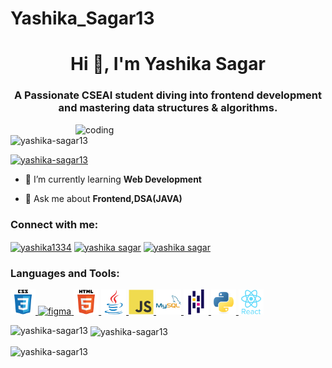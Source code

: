 # Yashika_Sagar13

<h1 align="center">Hi 👋, I'm Yashika Sagar</h1>
<h3 align="center">A Passionate CSEAI student diving into frontend development and mastering data structures & algorithms.</h3>
<img align="right" alt="coding" width="400" src="https://github.com/Yashika-Sagar13/Yashika-Sagar13/assets/136553883/06a0e083-0e9d-405d-b4c3-1790d39a31ba">


<p align="left"> <img src="https://komarev.com/ghpvc/?username=yashika-sagar13&label=Profile%20views&color=0e75b6&style=flat" alt="yashika-sagar13" /> </p>

<p align="left"> <a href="https://github.com/ryo-ma/github-profile-trophy"><img src="https://github-profile-trophy.vercel.app/?username=yashika-sagar13" alt="yashika-sagar13" /></a> </p>

- 🌱 I’m currently learning **Web Development**

- 💬 Ask me about **Frontend,DSA(JAVA)**

<h3 align="left">Connect with me:</h3>
<p align="left">
<a href="https://twitter.com/yashika1334" target="blank"><img align="center" src="https://raw.githubusercontent.com/rahuldkjain/github-profile-readme-generator/master/src/images/icons/Social/twitter.svg" alt="yashika1334" height="30" width="40" /></a>
<a href="https://linkedin.com/in/yashika sagar" target="blank"><img align="center" src="https://raw.githubusercontent.com/rahuldkjain/github-profile-readme-generator/master/src/images/icons/Social/linked-in-alt.svg" alt="yashika sagar" height="30" width="40" /></a>
<a href="https://www.leetcode.com/yashika sagar" target="blank"><img align="center" src="https://raw.githubusercontent.com/rahuldkjain/github-profile-readme-generator/master/src/images/icons/Social/leet-code.svg" alt="yashika sagar" height="30" width="40" /></a>
</p>

<h3 align="left">Languages and Tools:</h3>
<p align="left"> <a href="https://www.w3schools.com/css/" target="_blank" rel="noreferrer"> <img src="https://raw.githubusercontent.com/devicons/devicon/master/icons/css3/css3-original-wordmark.svg" alt="css3" width="40" height="40"/> </a> <a href="https://www.figma.com/" target="_blank" rel="noreferrer"> <img src="https://www.vectorlogo.zone/logos/figma/figma-icon.svg" alt="figma" width="40" height="40"/> </a> <a href="https://www.w3.org/html/" target="_blank" rel="noreferrer"> <img src="https://raw.githubusercontent.com/devicons/devicon/master/icons/html5/html5-original-wordmark.svg" alt="html5" width="40" height="40"/> </a> <a href="https://www.java.com" target="_blank" rel="noreferrer"> <img src="https://raw.githubusercontent.com/devicons/devicon/master/icons/java/java-original.svg" alt="java" width="40" height="40"/> </a> <a href="https://developer.mozilla.org/en-US/docs/Web/JavaScript" target="_blank" rel="noreferrer"> <img src="https://raw.githubusercontent.com/devicons/devicon/master/icons/javascript/javascript-original.svg" alt="javascript" width="40" height="40"/> </a> <a href="https://www.mysql.com/" target="_blank" rel="noreferrer"> <img src="https://raw.githubusercontent.com/devicons/devicon/master/icons/mysql/mysql-original-wordmark.svg" alt="mysql" width="40" height="40"/> </a> <a href="https://pandas.pydata.org/" target="_blank" rel="noreferrer"> <img src="https://raw.githubusercontent.com/devicons/devicon/2ae2a900d2f041da66e950e4d48052658d850630/icons/pandas/pandas-original.svg" alt="pandas" width="40" height="40"/> </a> <a href="https://www.python.org" target="_blank" rel="noreferrer"> <img src="https://raw.githubusercontent.com/devicons/devicon/master/icons/python/python-original.svg" alt="python" width="40" height="40"/> </a> <a href="https://reactjs.org/" target="_blank" rel="noreferrer"> <img src="https://raw.githubusercontent.com/devicons/devicon/master/icons/react/react-original-wordmark.svg" alt="react" width="40" height="40"/> </a> </p>

<p><img align="left" src="https://github-readme-stats.vercel.app/api/top-langs?username=yashika-sagar13&show_icons=true&locale=en&layout=compact" alt="yashika-sagar13" /></p>

<p>&nbsp;<img align="center" src="https://github-readme-stats.vercel.app/api?username=yashika-sagar13&show_icons=true&locale=en" alt="yashika-sagar13" /></p>

<p><img align="center" src="https://github-readme-streak-stats.herokuapp.com/?user=yashika-sagar13&" alt="yashika-sagar13" /></p>
